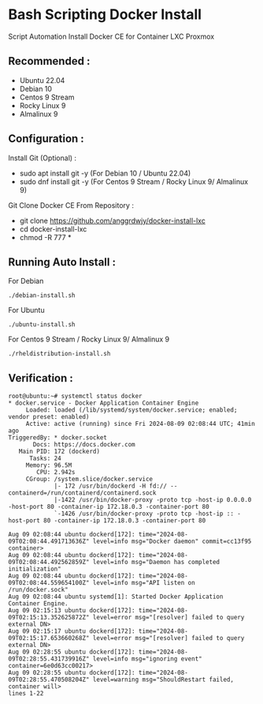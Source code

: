 # Bash Scripting Docker Install
Script Automation Install Docker CE for Container LXC Proxmox

Recommended : 
---------------
- Ubuntu 22.04
- Debian 10
- Centos 9 Stream
- Rocky Linux 9
- Almalinux 9

Configuration :
---------------
Install Git (Optional) :
- sudo apt install git -y  (For Debian 10 / Ubuntu 22.04)
- sudo dnf install git -y  (For Centos 9 Stream / Rocky Linux 9/ Almalinux 9)

Git Clone Docker CE From Repository :
- git clone https://github.com/anggrdwjy/docker-install-lxc
- cd docker-install-lxc
- chmod -R 777 *

Running Auto Install :
-----------------
For Debian
```
./debian-install.sh
```
For Ubuntu
```
./ubuntu-install.sh              
```
For Centos 9 Stream / Rocky Linux 9/ Almalinux 9
```
./rheldistribution-install.sh
```

Verification :
---------------
```
root@ubuntu:~# systemctl status docker
* docker.service - Docker Application Container Engine
     Loaded: loaded (/lib/systemd/system/docker.service; enabled; vendor preset: enabled)
     Active: active (running) since Fri 2024-08-09 02:08:44 UTC; 41min ago
TriggeredBy: * docker.socket
       Docs: https://docs.docker.com
   Main PID: 172 (dockerd)
      Tasks: 24
     Memory: 96.5M
        CPU: 2.942s
     CGroup: /system.slice/docker.service
             |- 172 /usr/bin/dockerd -H fd:// --containerd=/run/containerd/containerd.sock
             |-1422 /usr/bin/docker-proxy -proto tcp -host-ip 0.0.0.0 -host-port 80 -container-ip 172.18.0.3 -container-port 80
             `-1426 /usr/bin/docker-proxy -proto tcp -host-ip :: -host-port 80 -container-ip 172.18.0.3 -container-port 80

Aug 09 02:08:44 ubuntu dockerd[172]: time="2024-08-09T02:08:44.491713636Z" level=info msg="Docker daemon" commit=cc13f95 container>
Aug 09 02:08:44 ubuntu dockerd[172]: time="2024-08-09T02:08:44.492562859Z" level=info msg="Daemon has completed initialization"
Aug 09 02:08:44 ubuntu dockerd[172]: time="2024-08-09T02:08:44.559654100Z" level=info msg="API listen on /run/docker.sock"
Aug 09 02:08:44 ubuntu systemd[1]: Started Docker Application Container Engine.
Aug 09 02:15:13 ubuntu dockerd[172]: time="2024-08-09T02:15:13.352625872Z" level=error msg="[resolver] failed to query external DN>
Aug 09 02:15:17 ubuntu dockerd[172]: time="2024-08-09T02:15:17.653660268Z" level=error msg="[resolver] failed to query external DN>
Aug 09 02:28:55 ubuntu dockerd[172]: time="2024-08-09T02:28:55.431739916Z" level=info msg="ignoring event" container=6e0d63cc00217>
Aug 09 02:28:55 ubuntu dockerd[172]: time="2024-08-09T02:28:55.470508204Z" level=warning msg="ShouldRestart failed, container will>
lines 1-22
```

